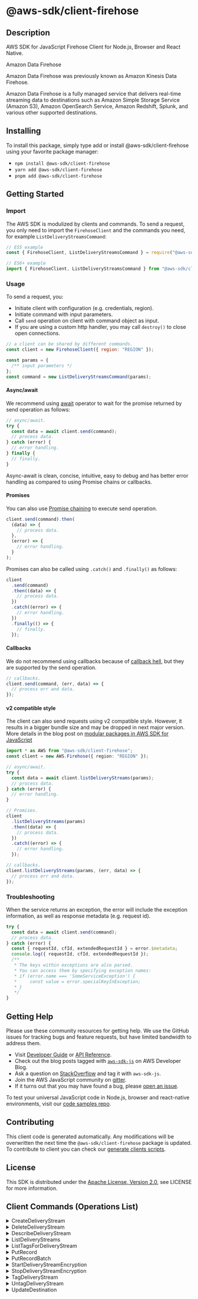 <!-- generated file, do not edit directly -->

# @aws-sdk/client-firehose

## Description

AWS SDK for JavaScript Firehose Client for Node.js, Browser and React Native.

<fullname>Amazon Data Firehose</fullname>
<note>

<p>Amazon Data Firehose was previously known as Amazon Kinesis Data Firehose.</p>
</note>
<p>Amazon Data Firehose is a fully managed service that delivers real-time streaming
data to destinations such as Amazon Simple Storage Service (Amazon S3), Amazon OpenSearch
Service, Amazon Redshift, Splunk, and various other supported destinations.</p>

## Installing

To install this package, simply type add or install @aws-sdk/client-firehose
using your favorite package manager:

- `npm install @aws-sdk/client-firehose`
- `yarn add @aws-sdk/client-firehose`
- `pnpm add @aws-sdk/client-firehose`

## Getting Started

### Import

The AWS SDK is modulized by clients and commands.
To send a request, you only need to import the `FirehoseClient` and
the commands you need, for example `ListDeliveryStreamsCommand`:

```js
// ES5 example
const { FirehoseClient, ListDeliveryStreamsCommand } = require("@aws-sdk/client-firehose");
```

```ts
// ES6+ example
import { FirehoseClient, ListDeliveryStreamsCommand } from "@aws-sdk/client-firehose";
```

### Usage

To send a request, you:

- Initiate client with configuration (e.g. credentials, region).
- Initiate command with input parameters.
- Call `send` operation on client with command object as input.
- If you are using a custom http handler, you may call `destroy()` to close open connections.

```js
// a client can be shared by different commands.
const client = new FirehoseClient({ region: "REGION" });

const params = {
  /** input parameters */
};
const command = new ListDeliveryStreamsCommand(params);
```

#### Async/await

We recommend using [await](https://developer.mozilla.org/en-US/docs/Web/JavaScript/Reference/Operators/await)
operator to wait for the promise returned by send operation as follows:

```js
// async/await.
try {
  const data = await client.send(command);
  // process data.
} catch (error) {
  // error handling.
} finally {
  // finally.
}
```

Async-await is clean, concise, intuitive, easy to debug and has better error handling
as compared to using Promise chains or callbacks.

#### Promises

You can also use [Promise chaining](https://developer.mozilla.org/en-US/docs/Web/JavaScript/Guide/Using_promises#chaining)
to execute send operation.

```js
client.send(command).then(
  (data) => {
    // process data.
  },
  (error) => {
    // error handling.
  }
);
```

Promises can also be called using `.catch()` and `.finally()` as follows:

```js
client
  .send(command)
  .then((data) => {
    // process data.
  })
  .catch((error) => {
    // error handling.
  })
  .finally(() => {
    // finally.
  });
```

#### Callbacks

We do not recommend using callbacks because of [callback hell](http://callbackhell.com/),
but they are supported by the send operation.

```js
// callbacks.
client.send(command, (err, data) => {
  // process err and data.
});
```

#### v2 compatible style

The client can also send requests using v2 compatible style.
However, it results in a bigger bundle size and may be dropped in next major version. More details in the blog post
on [modular packages in AWS SDK for JavaScript](https://aws.amazon.com/blogs/developer/modular-packages-in-aws-sdk-for-javascript/)

```ts
import * as AWS from "@aws-sdk/client-firehose";
const client = new AWS.Firehose({ region: "REGION" });

// async/await.
try {
  const data = await client.listDeliveryStreams(params);
  // process data.
} catch (error) {
  // error handling.
}

// Promises.
client
  .listDeliveryStreams(params)
  .then((data) => {
    // process data.
  })
  .catch((error) => {
    // error handling.
  });

// callbacks.
client.listDeliveryStreams(params, (err, data) => {
  // process err and data.
});
```

### Troubleshooting

When the service returns an exception, the error will include the exception information,
as well as response metadata (e.g. request id).

```js
try {
  const data = await client.send(command);
  // process data.
} catch (error) {
  const { requestId, cfId, extendedRequestId } = error.$metadata;
  console.log({ requestId, cfId, extendedRequestId });
  /**
   * The keys within exceptions are also parsed.
   * You can access them by specifying exception names:
   * if (error.name === 'SomeServiceException') {
   *     const value = error.specialKeyInException;
   * }
   */
}
```

## Getting Help

Please use these community resources for getting help.
We use the GitHub issues for tracking bugs and feature requests, but have limited bandwidth to address them.

- Visit [Developer Guide](https://docs.aws.amazon.com/sdk-for-javascript/v3/developer-guide/welcome.html)
  or [API Reference](https://docs.aws.amazon.com/AWSJavaScriptSDK/v3/latest/index.html).
- Check out the blog posts tagged with [`aws-sdk-js`](https://aws.amazon.com/blogs/developer/tag/aws-sdk-js/)
  on AWS Developer Blog.
- Ask a question on [StackOverflow](https://stackoverflow.com/questions/tagged/aws-sdk-js) and tag it with `aws-sdk-js`.
- Join the AWS JavaScript community on [gitter](https://gitter.im/aws/aws-sdk-js-v3).
- If it turns out that you may have found a bug, please [open an issue](https://github.com/aws/aws-sdk-js-v3/issues/new/choose).

To test your universal JavaScript code in Node.js, browser and react-native environments,
visit our [code samples repo](https://github.com/aws-samples/aws-sdk-js-tests).

## Contributing

This client code is generated automatically. Any modifications will be overwritten the next time the `@aws-sdk/client-firehose` package is updated.
To contribute to client you can check our [generate clients scripts](https://github.com/aws/aws-sdk-js-v3/tree/main/scripts/generate-clients).

## License

This SDK is distributed under the
[Apache License, Version 2.0](http://www.apache.org/licenses/LICENSE-2.0),
see LICENSE for more information.

## Client Commands (Operations List)

<details>
<summary>
CreateDeliveryStream
</summary>

[Command API Reference](https://docs.aws.amazon.com/AWSJavaScriptSDK/v3/latest/client/firehose/command/CreateDeliveryStreamCommand/) / [Input](https://docs.aws.amazon.com/AWSJavaScriptSDK/v3/latest/Package/-aws-sdk-client-firehose/Interface/CreateDeliveryStreamCommandInput/) / [Output](https://docs.aws.amazon.com/AWSJavaScriptSDK/v3/latest/Package/-aws-sdk-client-firehose/Interface/CreateDeliveryStreamCommandOutput/)

</details>
<details>
<summary>
DeleteDeliveryStream
</summary>

[Command API Reference](https://docs.aws.amazon.com/AWSJavaScriptSDK/v3/latest/client/firehose/command/DeleteDeliveryStreamCommand/) / [Input](https://docs.aws.amazon.com/AWSJavaScriptSDK/v3/latest/Package/-aws-sdk-client-firehose/Interface/DeleteDeliveryStreamCommandInput/) / [Output](https://docs.aws.amazon.com/AWSJavaScriptSDK/v3/latest/Package/-aws-sdk-client-firehose/Interface/DeleteDeliveryStreamCommandOutput/)

</details>
<details>
<summary>
DescribeDeliveryStream
</summary>

[Command API Reference](https://docs.aws.amazon.com/AWSJavaScriptSDK/v3/latest/client/firehose/command/DescribeDeliveryStreamCommand/) / [Input](https://docs.aws.amazon.com/AWSJavaScriptSDK/v3/latest/Package/-aws-sdk-client-firehose/Interface/DescribeDeliveryStreamCommandInput/) / [Output](https://docs.aws.amazon.com/AWSJavaScriptSDK/v3/latest/Package/-aws-sdk-client-firehose/Interface/DescribeDeliveryStreamCommandOutput/)

</details>
<details>
<summary>
ListDeliveryStreams
</summary>

[Command API Reference](https://docs.aws.amazon.com/AWSJavaScriptSDK/v3/latest/client/firehose/command/ListDeliveryStreamsCommand/) / [Input](https://docs.aws.amazon.com/AWSJavaScriptSDK/v3/latest/Package/-aws-sdk-client-firehose/Interface/ListDeliveryStreamsCommandInput/) / [Output](https://docs.aws.amazon.com/AWSJavaScriptSDK/v3/latest/Package/-aws-sdk-client-firehose/Interface/ListDeliveryStreamsCommandOutput/)

</details>
<details>
<summary>
ListTagsForDeliveryStream
</summary>

[Command API Reference](https://docs.aws.amazon.com/AWSJavaScriptSDK/v3/latest/client/firehose/command/ListTagsForDeliveryStreamCommand/) / [Input](https://docs.aws.amazon.com/AWSJavaScriptSDK/v3/latest/Package/-aws-sdk-client-firehose/Interface/ListTagsForDeliveryStreamCommandInput/) / [Output](https://docs.aws.amazon.com/AWSJavaScriptSDK/v3/latest/Package/-aws-sdk-client-firehose/Interface/ListTagsForDeliveryStreamCommandOutput/)

</details>
<details>
<summary>
PutRecord
</summary>

[Command API Reference](https://docs.aws.amazon.com/AWSJavaScriptSDK/v3/latest/client/firehose/command/PutRecordCommand/) / [Input](https://docs.aws.amazon.com/AWSJavaScriptSDK/v3/latest/Package/-aws-sdk-client-firehose/Interface/PutRecordCommandInput/) / [Output](https://docs.aws.amazon.com/AWSJavaScriptSDK/v3/latest/Package/-aws-sdk-client-firehose/Interface/PutRecordCommandOutput/)

</details>
<details>
<summary>
PutRecordBatch
</summary>

[Command API Reference](https://docs.aws.amazon.com/AWSJavaScriptSDK/v3/latest/client/firehose/command/PutRecordBatchCommand/) / [Input](https://docs.aws.amazon.com/AWSJavaScriptSDK/v3/latest/Package/-aws-sdk-client-firehose/Interface/PutRecordBatchCommandInput/) / [Output](https://docs.aws.amazon.com/AWSJavaScriptSDK/v3/latest/Package/-aws-sdk-client-firehose/Interface/PutRecordBatchCommandOutput/)

</details>
<details>
<summary>
StartDeliveryStreamEncryption
</summary>

[Command API Reference](https://docs.aws.amazon.com/AWSJavaScriptSDK/v3/latest/client/firehose/command/StartDeliveryStreamEncryptionCommand/) / [Input](https://docs.aws.amazon.com/AWSJavaScriptSDK/v3/latest/Package/-aws-sdk-client-firehose/Interface/StartDeliveryStreamEncryptionCommandInput/) / [Output](https://docs.aws.amazon.com/AWSJavaScriptSDK/v3/latest/Package/-aws-sdk-client-firehose/Interface/StartDeliveryStreamEncryptionCommandOutput/)

</details>
<details>
<summary>
StopDeliveryStreamEncryption
</summary>

[Command API Reference](https://docs.aws.amazon.com/AWSJavaScriptSDK/v3/latest/client/firehose/command/StopDeliveryStreamEncryptionCommand/) / [Input](https://docs.aws.amazon.com/AWSJavaScriptSDK/v3/latest/Package/-aws-sdk-client-firehose/Interface/StopDeliveryStreamEncryptionCommandInput/) / [Output](https://docs.aws.amazon.com/AWSJavaScriptSDK/v3/latest/Package/-aws-sdk-client-firehose/Interface/StopDeliveryStreamEncryptionCommandOutput/)

</details>
<details>
<summary>
TagDeliveryStream
</summary>

[Command API Reference](https://docs.aws.amazon.com/AWSJavaScriptSDK/v3/latest/client/firehose/command/TagDeliveryStreamCommand/) / [Input](https://docs.aws.amazon.com/AWSJavaScriptSDK/v3/latest/Package/-aws-sdk-client-firehose/Interface/TagDeliveryStreamCommandInput/) / [Output](https://docs.aws.amazon.com/AWSJavaScriptSDK/v3/latest/Package/-aws-sdk-client-firehose/Interface/TagDeliveryStreamCommandOutput/)

</details>
<details>
<summary>
UntagDeliveryStream
</summary>

[Command API Reference](https://docs.aws.amazon.com/AWSJavaScriptSDK/v3/latest/client/firehose/command/UntagDeliveryStreamCommand/) / [Input](https://docs.aws.amazon.com/AWSJavaScriptSDK/v3/latest/Package/-aws-sdk-client-firehose/Interface/UntagDeliveryStreamCommandInput/) / [Output](https://docs.aws.amazon.com/AWSJavaScriptSDK/v3/latest/Package/-aws-sdk-client-firehose/Interface/UntagDeliveryStreamCommandOutput/)

</details>
<details>
<summary>
UpdateDestination
</summary>

[Command API Reference](https://docs.aws.amazon.com/AWSJavaScriptSDK/v3/latest/client/firehose/command/UpdateDestinationCommand/) / [Input](https://docs.aws.amazon.com/AWSJavaScriptSDK/v3/latest/Package/-aws-sdk-client-firehose/Interface/UpdateDestinationCommandInput/) / [Output](https://docs.aws.amazon.com/AWSJavaScriptSDK/v3/latest/Package/-aws-sdk-client-firehose/Interface/UpdateDestinationCommandOutput/)

</details>
